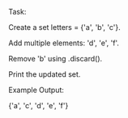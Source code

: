 Task:

Create a set letters = {'a', 'b', 'c'}.

Add multiple elements: 'd', 'e', 'f'.

Remove 'b' using .discard().

Print the updated set.

Example Output:

{'a', 'c', 'd', 'e', 'f'}
